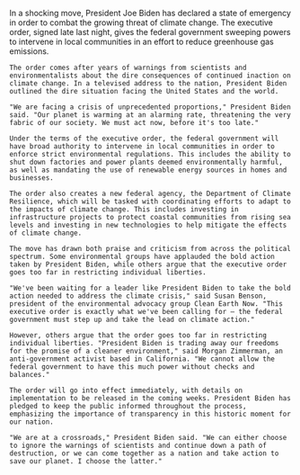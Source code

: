 In a shocking move, President Joe Biden has declared a state of emergency in order to combat the growing threat of climate change. The executive order, signed late last night, gives the federal government sweeping powers to intervene in local communities in an effort to reduce greenhouse gas emissions.

    The order comes after years of warnings from scientists and environmentalists about the dire consequences of continued inaction on climate change. In a televised address to the nation, President Biden outlined the dire situation facing the United States and the world.

    "We are facing a crisis of unprecedented proportions," President Biden said. "Our planet is warming at an alarming rate, threatening the very fabric of our society. We must act now, before it's too late."

    Under the terms of the executive order, the federal government will have broad authority to intervene in local communities in order to enforce strict environmental regulations. This includes the ability to shut down factories and power plants deemed environmentally harmful, as well as mandating the use of renewable energy sources in homes and businesses.

    The order also creates a new federal agency, the Department of Climate Resilience, which will be tasked with coordinating efforts to adapt to the impacts of climate change. This includes investing in infrastructure projects to protect coastal communities from rising sea levels and investing in new technologies to help mitigate the effects of climate change.

    The move has drawn both praise and criticism from across the political spectrum. Some environmental groups have applauded the bold action taken by President Biden, while others argue that the executive order goes too far in restricting individual liberties.

    "We've been waiting for a leader like President Biden to take the bold action needed to address the climate crisis," said Susan Benson, president of the environmental advocacy group Clean Earth Now. "This executive order is exactly what we've been calling for – the federal government must step up and take the lead on climate action."

    However, others argue that the order goes too far in restricting individual liberties. "President Biden is trading away our freedoms for the promise of a cleaner environment," said Morgan Zimmerman, an anti-government activist based in California. "We cannot allow the federal government to have this much power without checks and balances."

    The order will go into effect immediately, with details on implementation to be released in the coming weeks. President Biden has pledged to keep the public informed throughout the process, emphasizing the importance of transparency in this historic moment for our nation.

    "We are at a crossroads," President Biden said. "We can either choose to ignore the warnings of scientists and continue down a path of destruction, or we can come together as a nation and take action to save our planet. I choose the latter."